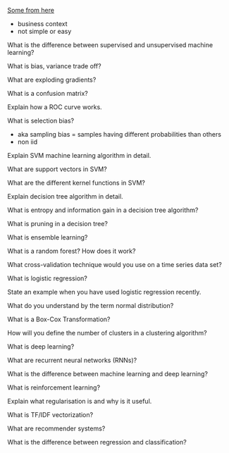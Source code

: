[Some from here](https://www.hackerearth.com/recruit/resources/e-books/hire-data-scientist/)

- business context
- not simple or easy

What is the difference between supervised and unsupervised machine learning?

What is bias, variance trade off?

What are exploding gradients?

What is a confusion matrix?

Explain how a ROC curve works.

What is selection bias?
- aka sampling bias = samples having different probabilities than others
- non iid

Explain SVM machine learning algorithm in detail.

What are support vectors in SVM?

What are the different kernel functions in SVM?

Explain decision tree algorithm in detail.

What is entropy and information gain in a decision tree algorithm?

What is pruning in a decision tree?

What is ensemble learning?

What is a random forest? How does it work?

What cross-validation technique would you use on a time series data set?

What is logistic regression? 

State an example when you have used logistic regression recently.

What do you understand by the term normal distribution?

What is a Box-Cox Transformation?

How will you define the number of clusters in a clustering algorithm?

What is deep learning?

What are recurrent neural networks (RNNs)?

What is the difference between machine learning and deep learning?

What is reinforcement learning?

Explain what regularisation is and why is it useful.

What is TF/IDF vectorization?

What are recommender systems?

What is the difference between regression and classification?
